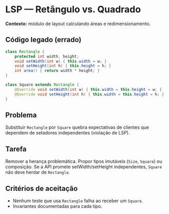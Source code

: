 # LSP — Retângulo vs. Quadrado

**Contexto:** módulo de layout calculando áreas e redimensionamento.

## Código legado (errado)
```java
class Rectangle {
    protected int width, height;
    void setWidth(int w) { this.width = w; }
    void setHeight(int h) { this.height = h; }
    int area() { return width * height; }
}

class Square extends Rectangle {
    @Override void setWidth(int w) { this.width = this.height = w; }
    @Override void setHeight(int h) { this.width = this.height = h; }
}
```

## Problema
Substituir `Rectangle` por `Square` quebra expectativas de clientes que dependem de setadores independentes (violação de LSP).

## Tarefa
Remover a herança problemática. Propor tipos imutáveis (`Size`, `Square`) ou composição. Se a API promete setWidth/setHeight independentes, `Square` não deve herdar de `Rectangle`.

## Critérios de aceitação
- Nenhum teste que usa `Rectangle` falha ao receber um `Square`.
- Invariantes documentadas para cada tipo.
